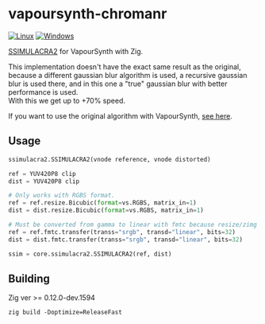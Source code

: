 # vapoursynth-chromanr
[![Linux](https://github.com/dnjulek/vapoursynth-ssimulacra2/actions/workflows/linux-build.yml/badge.svg)](https://github.com/dnjulek/vapoursynth-ssimulacra2/actions/workflows/linux-build.yml)
[![Windows](https://github.com/dnjulek/vapoursynth-ssimulacra2/actions/workflows/windows-build.yml/badge.svg)](https://github.com/dnjulek/vapoursynth-ssimulacra2/actions/workflows/windows-build.yml)

[SSIMULACRA2](https://github.com/cloudinary/ssimulacra2) for VapourSynth with Zig.

This implementation doesn't have the exact same result as the original, because a different gaussian blur algorithm is used,
a recursive gaussian blur is used there, and in this one a "true" gaussian blur with better performance is used.\
With this we get up to +70% speed.

If you want to use the original algorithm with VapourSynth, [see here](https://github.com/dnjulek/vapoursynth-julek-plugin/wiki/SSIMULACRA).

## Usage
```python
ssimulacra2.SSIMULACRA2(vnode reference, vnode distorted)
```

```python
ref = YUV420P8 clip
dist = YUV420P8 clip

# Only works with RGBS format.
ref = ref.resize.Bicubic(format=vs.RGBS, matrix_in=1)
dist = dist.resize.Bicubic(format=vs.RGBS, matrix_in=1)

# Must be converted from gamma to linear with fmtc because resize/zimg uses another formula.
ref = ref.fmtc.transfer(transs="srgb", transd="linear", bits=32)
dist = dist.fmtc.transfer(transs="srgb", transd="linear", bits=32)

ssim = core.ssimulacra2.SSIMULACRA2(ref, dist)
```

## Building
Zig ver >= 0.12.0-dev.1594

``zig build -Doptimize=ReleaseFast``
